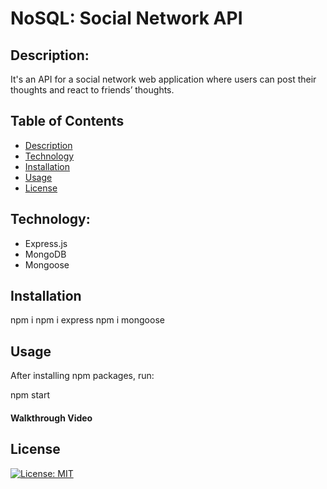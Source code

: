 # NoSQL: Social Network API

## Description:

It's an API for a social network web application where users can post their thoughts and react to friends’ thoughts.


## Table of Contents

- [Description](#description)
- [Technology](#Technology)
- [Installation](#installation)
- [Usage](#usage)
- [License](#license)

## Technology:

- Express.js
- MongoDB
- Mongoose

## Installation

npm i
npm i express
npm i mongoose


## Usage

After installing npm packages, run:

npm start


#### Walkthrough Video




## License

[![License: MIT](https://img.shields.io/badge/License-MIT-yellow.svg)](https://opensource.org/licenses/MIT) 
